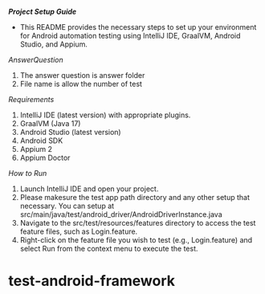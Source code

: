 ***Project Setup Guide***
- This README provides the necessary steps to set up your environment for Android automation testing using IntelliJ IDE, GraalVM, Android Studio, and Appium.

*AnswerQuestion*
1. The answer question is answer folder 
2. File name is allow the number of test

*Requirements*
1. IntelliJ IDE (latest version) with appropriate plugins.
2. GraalVM (Java 17)
3. Android Studio (latest version)
4. Android SDK
5. Appium 2
6. Appium Doctor


*How to Run*
1. Launch IntelliJ IDE and open your project.
2. Please makesure the test app path directory and any other setup that necessary. You can setup at src/main/java/test/android_driver/AndroidDriverInstance.java
3. Navigate to the src/test/resources/features directory to access the test feature files, such as Login.feature.
4. Right-click on the feature file you wish to test (e.g., Login.feature) and select Run from the context menu to execute the test.
# test-android-framework
